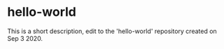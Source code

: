 # hello-world
This is a short description, edit to the 'hello-world' repository created on Sep 3 2020.